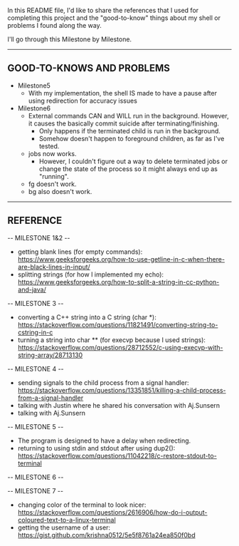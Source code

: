 In this README file, I'd like to share the references that I used for completing this project and the "good-to-know" things about my shell or problems I found along the way.

I'll go through this Milestone by Milestone.

--------------------------
GOOD-TO-KNOWS AND PROBLEMS
--------------------------
- Milestone5 
    - With my implementation, the shell IS made to have a pause after using redirection for accuracy issues
- Milestone6 
    - External commands CAN and WILL run in the background. However, it causes the basically commit suicide after terminating/finishing.
        - Only happens if the terminated child is run in the background.
        - Somehow doesn't happen to foreground children, as far as I've tested.
    - jobs now works.
        - However, I couldn't figure out a way to delete terminated jobs or change the state of the process so it might always end up as "running".
    - fg doesn't work.
    - bg also doesn't work. 

---------
REFERENCE
---------
-- MILESTONE 1&2 --
- getting blank lines (for empty commands): https://www.geeksforgeeks.org/how-to-use-getline-in-c-when-there-are-black-lines-in-input/
- splitting strings (for how I implemented my echo): https://www.geeksforgeeks.org/how-to-split-a-string-in-cc-python-and-java/

-- MILESTONE 3 --
- converting a C++ string into a C string (char *): https://stackoverflow.com/questions/11821491/converting-string-to-cstring-in-c 
- turning a string into char ** (for execvp because I used strings): https://stackoverflow.com/questions/28712552/c-using-execvp-with-string-array/28713130

-- MILESTONE 4 -- 
- sending signals to the child process from a signal handler: https://stackoverflow.com/questions/13351851/killing-a-child-process-from-a-signal-handler
- talking with Justin where he shared his conversation with Aj.Sunsern
- talking with Aj.Sunsern

-- MILESTONE 5 --
- The program is designed to have a delay when redirecting.
- returning to using stdin and stdout after using dup2(): https://stackoverflow.com/questions/11042218/c-restore-stdout-to-terminal

-- MILESTONE 6 -- 

-- MILESTONE 7 -- 
- changing color of the terminal to look nicer: https://stackoverflow.com/questions/2616906/how-do-i-output-coloured-text-to-a-linux-terminal
- getting the username of a user: https://gist.github.com/krishna0512/5e5f8761a24ea850f0bd
